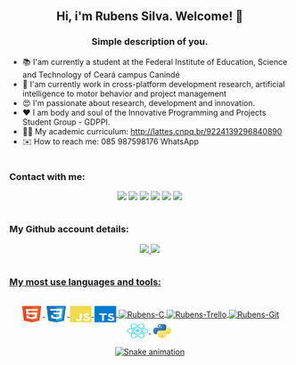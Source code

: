 <!--
**SilvaRubens/SilvaRubens** is a ✨ _special_ ✨ repository because its `README.md` (this file) appears on your GitHub profile.

Site para os emojis: https://emojipedia.org/objects/
Guia de markdown - https://docs.pipz.com/central-de-ajuda/learning-center/guia-basico-de-markdown#open
Site de emojis - https://emojipedia.org/search/?q=bag
Repositório do Github Stats - https://github.com/anuraghazra/github-readme-stats
Site de Badges 1 - https://dev.to/envoy_/150-badges-for-github-pnk
Fazedor de gifs - https://picrew.me/image_maker/338224
Icones de desenvolvedores: https://devicon.dev/
  <img height="180em" src="https://github-readme-stats.vercel.app/api/top-langs/?username=silvarubens&layout=compact&langs_count=7&theme=dracula"/>

-->

<h2 align="center">Hi, i'm Rubens Silva. Welcome! 👋</h2>

<h3 align="center">Simple description of you.</h3>

- 📚 I'am currently a student at the Federal Institute of Education, Science and Technology of Ceará campus Canindé
- 📝 I'am currently work in cross-platform development research, artificial intelligence to motor behavior and project management
- 😍 I'm passionate about research, development and innovation.
- ❤️ I am body and soul of the Innovative Programming and Projects Student Group - GDPPI.
- 👩‍💻 My academic curriculum: http://lattes.cnpq.br/9224139296840890
- ✉️ How to reach me: 085 987598176 WhatsApp

#

<h3>Contact with me:</h3>
  
<div align="center">
  <a href="https://t.me/Abrahao_Sousa" target="_blank"><img src="https://img.shields.io/badge/Telegram-2CA5E0?style=for-the-badge&logo=telegram&logoColor=white" target="_blank"></a>
  <a href="https://www.instagram.com/rubens_abraao/" target="_blank"><img src="https://img.shields.io/badge/-Instagram-%23E4405F?style=for-the-badge&logo=instagram&logoColor=white" target="_blank"></a>
  <a href="https://discord.gg/Dяєїлд#9013" target="_blank"><img src="https://img.shields.io/badge/Discord-7289DA?style=for-the-badge&logo=discord&logoColor=white" target="_blank"></a>
  <a href="https://www.linkedin.com/in/rubens-abra%C3%A3o-441789193/" target="_blank"><img src="https://img.shields.io/badge/-LinkedIn-%230077B5?style=for-the-badge&logo=linkedin&logoColor=white" target="_blank"></a>
   <a href="https://twitter.com/RubensAbraao" target="_blank"><img src="https://img.shields.io/badge/Twitter-1DA1F2?style=for-the-badge&logo=twitter&logoColor=white" target="_blank"></a>
    <a href = "mailto:rubens.gdppi@gmail.com"><img src="https://img.shields.io/badge/-Gmail-%23333?style=for-the-badge&logo=gmail&logoColor=white" target="_blank"></a>

</div>

#

<h3>My Github account details:</h3>

<div align="center">
  <a href="https://github.com/SilvaRubens">
  <img height="180em" src="https://github-readme-stats.vercel.app/api?username=SilvaRubens&show_icons=true&theme=dracula&include_all_commits=true&count_private=true"/>
  <img height="180em" src="https://github-readme-stats.vercel.app/api/top-langs/?username=silvarubens&layout=compact&langs_count=7&theme=dracula"/>
</div>
  
#
  
<h3>My most use languages and tools:</h3>
  
<div style="display: inline_block" align="center"><br>
  <img align="center" alt="Rubens-HTML" height="30" width="40" src="https://raw.githubusercontent.com/devicons/devicon/master/icons/html5/html5-original.svg">
  <img align="center" alt="Rubens-CSS" height="30" width="40" src="https://raw.githubusercontent.com/devicons/devicon/master/icons/css3/css3-original.svg">
  <img align="center" alt="Rubens-JS" height="30" width="40" src="https://raw.githubusercontent.com/devicons/devicon/master/icons/javascript/javascript-plain.svg">
  <img align="center" alt="Rubens-TS" height="30" width="40" src="https://raw.githubusercontent.com/devicons/devicon/master/icons/typescript/typescript-plain.svg">
  <img align="center" alt="Rubens-C" height="30" width="40" src="https://cdn.jsdelivr.net/gh/devicons/devicon/icons/c/c-original.svg" />
  <img align="center" alt="Rubens-Trello" height="30" width="40" src="https://cdn.jsdelivr.net/gh/devicons/devicon/icons/trello/trello-plain.svg" />
  <img align="center" alt="Rubens-Git" height="30" width="40" src="https://cdn.jsdelivr.net/gh/devicons/devicon/icons/git/git-original.svg" />
  <img align="center" alt="Rubens-React" height="30" width="40" src="https://raw.githubusercontent.com/devicons/devicon/master/icons/react/react-original.svg">
  <img align="center" alt="Rubens-Python" height="30" width="40" src="https://raw.githubusercontent.com/devicons/devicon/master/icons/python/python-original.svg">
 
  ![Snake animation](https://github.com/silvarubens/silvarubens/blob/output/github-contribution-grid-snake.svg)
  
</div>
    
  
